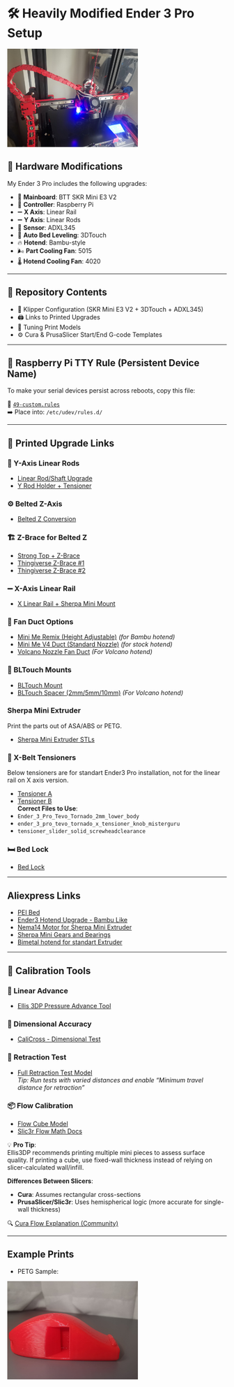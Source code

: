 # 🛠️ Heavily Modified Ender 3 Pro Setup

<img src="./x%20axis%20linear%20rail/main.jpg" alt="Ender 3 Pro with X-axis linear rail" width="300"/>

## 🔧 Hardware Modifications

My Ender 3 Pro includes the following upgrades:

- 🧠 **Mainboard**: BTT SKR Mini E3 V2  
- 🍓 **Controller**: Raspberry Pi  
- ➖ **X Axis**: Linear Rail  
- ➖ **Y Axis**: Linear Rods  
- 📐 **Sensor**: ADXL345  
- 📍 **Auto Bed Leveling**: 3DTouch  
- 🔥 **Hotend**: Bambu-style  
- 🌬️ **Part Cooling Fan**: 5015  
- 🌡️ **Hotend Cooling Fan**: 4020  

---

## 📂 Repository Contents

- 📁 Klipper Configuration (SKR Mini E3 V2 + 3DTouch + ADXL345)
- 🖨️ Links to Printed Upgrades
- 🧪 Tuning Print Models
- ⚙️ Cura & PrusaSlicer Start/End G-code Templates

---

## 🔌 Raspberry Pi TTY Rule (Persistent Device Name)

To make your serial devices persist across reboots, copy this file:

📄 [`49-custom.rules`](https://gist.github.com/edro15/1c6cd63894836ed982a7d88bef26e4af)  
➡️ Place into: `/etc/udev/rules.d/`

---

## 🧱 Printed Upgrade Links

### 🔧 Y-Axis Linear Rods

- [Linear Rod/Shaft Upgrade](https://www.printables.com/model/446502-ender-3-v2-x-and-y-linear-rodshaft-upgrade)  
- [Y Rod Holder + Tensioner](https://www.printables.com/model/795701-ender-3-pro-front-y-rod-holder-belt-tensioner)

### ⚙️ Belted Z-Axis

- [Belted Z Conversion](https://github.com/kevinakasam/BeltDrivenEnder3)

### 🏗️ Z-Brace for Belted Z

- [Strong Top + Z-Brace](https://www.printables.com/model/454951-strong-top-for-belt-driven-ender-3-with-z-brace)  
- [Thingiverse Z-Brace #1](https://www.thingiverse.com/thing:4417316/files)  
- [Thingiverse Z-Brace #2](https://www.thingiverse.com/thing:3719799/files)

### ➖ X-Axis Linear Rail

- [X Linear Rail + Sherpa Mini Mount](https://www.printables.com/model/862213-ender-3-pro-x-linear-rail-and-sherpa-mini-mount)

### 💨 Fan Duct Options

- [Mini Me Remix (Height Adjustable)](https://www.printables.com/model/233046-minime-remix-height-adjustable-4010-5015-part-cool) *(for Bambu hotend)*  
- [Mini Me V4 Duct (Standard Nozzle)](https://www.printables.com/model/197957-mini-me-v4-lightweight-ender3-hotend-duct-stock-pa)  *(for stock hotend)*  
- [Volcano Nozzle Fan Duct](https://www.thingiverse.com/thing:5141104) *(For Volcano hotend)*  

### 🧲 BLTouch Mounts

- [BLTouch Mount](https://www.thingiverse.com/thing:3003725)  
- [BLTouch Spacer (2mm/5mm/10mm)](https://www.printables.com/model/106004-bltouch-spacer-2mm5mm-and-10mmoff-brand/files) *(For Volcano hotend)*

### Sherpa Mini Extruder 
Print the parts out of ASA/ABS or PETG. 

- [Sherpa Mini Extruder STLs](https://github.com/Annex-Engineering/Sherpa_Mini-Extruder/tree/master/STLs)

### 🔩 X-Belt Tensioners

Below tensioners are for standart Ender3 Pro installation, not for the  linear rail on X axis version. 

- [Tensioner A](https://www.thingiverse.com/thing:3319649)  
- [Tensioner B](https://www.thingiverse.com/thing:3455739)  
**Correct Files to Use**:
- `Ender_3_Pro_Tevo_Tornado_2mm_lower_body`
- `ender_3_pro_tevo_tornado_x_tensioner_knob_misterguru`
- `tensioner_slider_solid_screwheadclearance`

### 🛏️ Bed Lock

- [Bed Lock](https://www.printables.com/model/412791-ender-3-pro-v2-s1-ender-5-bed-lock)

---
## Aliexpress Links

- [PEI Bed](https://tr.aliexpress.com/item/1005004992757753.html?spm=a2g0o.order_list.order_list_main.15.24e73d124N1Evo&gatewayAdapt=glo2tur)
- [Ender3 Hotend Upgrade - Bambu Like ](https://tr.aliexpress.com/item/1005005193902909.html?spm=a2g0o.productlist.main.13.3b09661eFtFmkt&algo_pvid=649baab7-7321-4548-98ae-ea2d289d722a&algo_exp_id=649baab7-7321-4548-98ae-ea2d289d722a-6&pdp_ext_f=%7B%22order%22%3A%22656%22%2C%22eval%22%3A%221%22%7D&pdp_npi=4%40dis%21USD%219.98%213.19%21%21%219.98%213.19%21%40211b441e17443675404547874ef34b%2112000044868129218%21sea%21TR%21830152300%21X&curPageLogUid=zYWaviIoTwKC&utparam-url=scene%3Asearch%7Cquery_from%3A)
- [Nema14 Motor for Sherpa Mini Extruder](https://tr.aliexpress.com/item/1005002997600597.html?spm=a2g0o.order_list.order_list_main.45.5f1b3d121lD8dk&gatewayAdapt=glo2tur)
- [Sherpa Mini Gears and Bearings](https://tr.aliexpress.com/item/1005006023988927.html?spm=a2g0o.productlist.main.19.1cad2z792z79qD&algo_pvid=462e9e1c-9c1d-4aad-b31a-fe2ab84308ec&algo_exp_id=462e9e1c-9c1d-4aad-b31a-fe2ab84308ec-2&pdp_ext_f=%7B%22order%22%3A%22242%22%2C%22eval%22%3A%221%22%7D&pdp_npi=4%40dis%21USD%216.40%213.20%21%21%216.40%213.20%21%40211b629217443683035142490ed6d5%2112000035369881985%21sea%21TR%21830152300%21X&curPageLogUid=Mw4Cltv8V5Tp&utparam-url=scene%3Asearch%7Cquery_from%3A) 
- [Bimetal hotend for standart Extruder](https://tr.aliexpress.com/item/1005002907726643.html?spm=a2g0o.order_list.order_list_main.35.5f1b3d121lD8dk&gatewayAdapt=glo2tur) 
---

## 🔧 Calibration Tools

### 🧪 Linear Advance

- [Ellis 3DP Pressure Advance Tool](https://ellis3dp.com/Pressure_Linear_Advance_Tool/)

### 📏 Dimensional Accuracy

- [CaliCross - Dimensional Test](https://www.printables.com/model/546871-calicross-a-handy-tool-for-3d-printer-dimensional-)

### 🔁 Retraction Test

- [Full Retraction Test Model](https://www.printables.com/model/398911-full-retraction-test/)  
  *Tip: Run tests with varied distances and enable “Minimum travel distance for retraction”*

### 📦 Flow Calibration

- [Flow Cube Model](https://www.printables.com/model/81314-flow-calibration-cube/files)  
- [Slic3r Flow Math Docs](https://manual.slic3r.org/advanced/flow-math)

💡 **Pro Tip**:  
Ellis3DP recommends printing multiple mini pieces to assess surface quality. If printing a cube, use fixed-wall thickness instead of relying on slicer-calculated wall/infill.  

**Differences Between Slicers**:
- **Cura**: Assumes rectangular cross-sections  
- **PrusaSlicer/Slic3r**: Uses hemispherical logic (more accurate for single-wall thickness)

🔍 [Cura Flow Explanation (Community)](https://community.ultimaker.com/topic/28492-flow-calculations/?do=findComment&comment=280032)

---

## Example Prints 
- PETG Sample: 
<img src="./sample_prints/1_petg_print_sample.jpeg" alt="Ender 3 Pro with X-axis linear rail" width="300"/>
